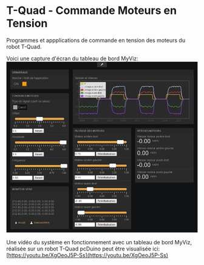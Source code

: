 # T-Quad - Commande Moteurs en Tension
Programmes et appplications de commande en tension des moteurs du robot T-Quad.

Voici une capture d'écran du tableau de bord MyViz:
![](https://github.com/3sigma/T-Quad-Commande-Moteurs-en-Tension/raw/master/images/GitHub_1.jpg)


Une vidéo du système en fonctionnement avec un tableau de bord MyViz, réalisée sur un robot T-Quad pcDuino peut être visualisée ici: [https://youtu.be/XgOeoJ5P-Ss](https://youtu.be/XgOeoJ5P-Ss)
